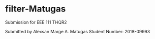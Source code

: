 # filter-Matugas
Submission for EEE 111 THQR2

Submitted by Alexsan Marge A. Matugas
Student Number: 2018-09993
